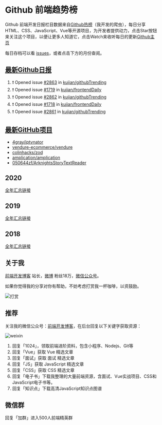 # Github 前端趋势榜

Github 前端开发日报栏目数据来自[Github热榜](https://github.qdkfweb.cn/)（我开发的爬虫），每日分享HTML、CSS、JavaScript、Vue等开源项目，为开发者提供动力，点击Star按钮来关注这个项目，以便让更多人知道它，点击Watch来收听每日的更新[Github主页](https://github.com/kujian/githubTrending)

每日存档可以看 [issues](https://github.com/kujian/githubTrending/issues)，或者点击下方的月份查阅。

## [最新Github日报](https://github.com/kujian/githubTrending/issues)

<!--START_SECTION:activity-->
1. ❗ Opened issue [#2863](https://github.com/kujian/githubTrending/issues/2863) in [kujian/githubTrending](https://github.com/kujian/githubTrending)
2. ❗ Opened issue [#1719](https://github.com/kujian/frontendDaily/issues/1719) in [kujian/frontendDaily](https://github.com/kujian/frontendDaily)
3. ❗ Opened issue [#2862](https://github.com/kujian/githubTrending/issues/2862) in [kujian/githubTrending](https://github.com/kujian/githubTrending)
4. ❗ Opened issue [#1718](https://github.com/kujian/frontendDaily/issues/1718) in [kujian/frontendDaily](https://github.com/kujian/frontendDaily)
5. ❗ Opened issue [#2861](https://github.com/kujian/githubTrending/issues/2861) in [kujian/githubTrending](https://github.com/kujian/githubTrending)
<!--END_SECTION:activity-->


## [最新GitHub项目](https://github.qdkfweb.cn/)

<!-- BLOG-POST-LIST:START -->
- [4gray/iptvnator](https://github.qdkfweb.cn/4gray-iptvnator/)
- [vendure-ecommerce/vendure](https://github.qdkfweb.cn/vendure-ecommerce-vendure/)
- [colinhacks/zod](https://github.qdkfweb.cn/colinhacks-zod/)
- [amplication/amplication](https://github.qdkfweb.cn/amplication-amplication/)
- [050644zf/ArknightsStoryTextReader](https://github.qdkfweb.cn/050644zf-arknightsstorytextreader/)
<!-- BLOG-POST-LIST:END -->

## 2020
[全年汇总链接](https://github.com/kujian/githubTrending/tree/master/2020)
## 2019
[全年汇总链接](https://github.com/kujian/githubTrending/tree/master/2019)

## 2018
[全年汇总链接](https://github.com/kujian/githubTrending/tree/master/2018)

## 关于我

[前端开发博客](https://qdkfweb.cn/) 站长，[微博](https://weibo.com/kujian) 粉丝18万，[微信公众号](https://open.weixin.qq.com/qr/code?username=caibaojian_com)。


如果你觉得我的分享对你有帮助，不妨考虑打赏我一杯咖啡，以资鼓励。

![打赏](https://upload-images.jianshu.io/upload_images/570843-db4053c67a8c9ea9.png)

## 推荐

关注我的微信公众号：[前端开发博客](https://open.weixin.qq.com/qr/code?username=caibaojian_com)，在后台回复以下关键字获取资源：

![weixin](https://pic.qdkfweb.cn/uploads/2023/11/weixin.png)

1. 回复「1024」，领取前端进阶资料，包含小程序、Nodejs、Git等
2. 回复「Vue」获取 Vue 精选文章
3. 回复「面试」获取 面试 精选文章
4. 回复「JS」获取 JavaScript 精选文章
5. 回复「CSS」获取 CSS 精选文章
7. 回复「电子书」下载我整理的大量前端资源，含面试、Vue实战项目、CSS和JavaScript电子书等。
8. 回复「知识点」下载高清JavaScript知识点图谱

## 微信群

回复「加群」进入500人前端精英群


